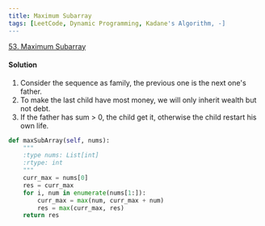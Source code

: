 ```yaml
---
title: Maximum Subarray
tags: [LeetCode, Dynamic Programming, Kadane's Algorithm, -]
---
```


[53. Maximum Subarray](https://leetcode.com/problems/maximum-subarray/)
#### Solution 
1. Consider the sequence as family, the previous one is the next one's father.  
2. To make the last child have most money, we will only inherit wealth but not debt.  
3. If the father has sum > 0, the child get it, otherwise the child restart his own life.  
```python
def maxSubArray(self, nums):
    """
    :type nums: List[int]
    :rtype: int
    """
    curr_max = nums[0]
    res = curr_max
    for i, num in enumerate(nums[1:]):
        curr_max = max(num, curr_max + num)
        res = max(curr_max, res)
    return res
```
